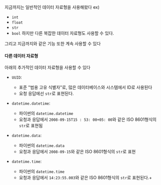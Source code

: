 
지금까지는 일반적인 데이터 자료형을 사용해왔다
ex)
- `int`
- `float`
- `str`
- `bool`
하지만 다른 복잡한 데이터 자료형도 사용할 수 있다.

그리고 지금까지와 같은 기능 또한 계속 사용할 수 있다

#### 다른 데이터 자료형
아래의 추가적인 데이터 자료형을 사용할 수 있다

- `UUID`:
	- 표준 "범용 고유 식별자"로, 많은 데이터베이스와 시스템에서 ID로 사용된다
	- 요청 응답에선 `str`로 표현된다.

- `datetime.datetime`:
	- 파이썬의 `datetime.datetime`
	- 요청과 응답에서 `2008-09-15T15 : 53: 00+05: 00`와 같은 ISO 8601형식의 `str`로 표현됨

- `datetime.data`:
	- 파이썬의 `datetime.data`
	- 요청과 응답에서 `2008-09-15`와 같은 ISO 8601형식의 `str`로 표현

- `datetime.time`:
	- 파이썬의 `datetime.time`
	- 요청과 응답에서 `14:23:55.003`와 같은 ISO 8601형식의 `str`로 표현된다.+